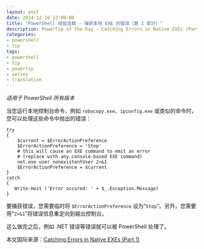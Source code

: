 ```yaml
---
layout: post
date: 2014-12-16 12:00:00
title: "PowerShell 技能连载 - 捕获本地 EXE 的错误（第 1 部分）"
description: PowerTip of the Day - Catching Errors in Native EXEs (Part 1)
categories:
- powershell
- tip
tags:
- powershell
- tip
- powertip
- series
- translation
---
```

_适用于 PowerShell 所有版本_

当您运行本地控制台命令，例如 `robocopy.exe`、`ipconfig.exe` 或类似的命令时，您可以处理这些命令中抛出的错误：

    try
    {
        $current = $ErrorActionPreference
        $ErrorActionPreference = 'Stop'
        # this will cause an EXE command to emit an error
        # (replace with any console-based EXE command)
        net.exe user nonexistentUser 2>&1
        $ErrorActionPreference = $current
    }
    catch
    {
       Write-Host ('Error occured: ' + $_.Exception.Message)
    } 

要捕获错误，您需要临时将 `$ErrorActionPreference` 设为“`Stop`”。另外，您需要用“`2>&1`”将错误信息重定向到输出控制台。

这么做完之后，例如 .NET 错误等错误就可以被 PowerShell 处理了。

<!--more-->
本文国际来源：[Catching Errors in Native EXEs (Part 1)](http://community.idera.com/powershell/powertips/b/tips/posts/catching-errors-in-native-exes-part-1)
